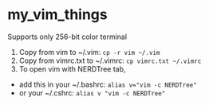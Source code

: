 # my_vim_things
Supports only 256-bit color terminal
1. Copy from vim to ~/.vim: `cp -r vim ~/.vim`
2. Copy from vimrc.txt to ~/.vimrc: `cp vimrc.txt ~/.vimrc`
3. To open vim with NERDTree tab, 
- add this in your ~/.bashrc: `alias v="vim -c NERDTree"`
- or your ~/.cshrc: `alias v "vim -c NERDTree"`
